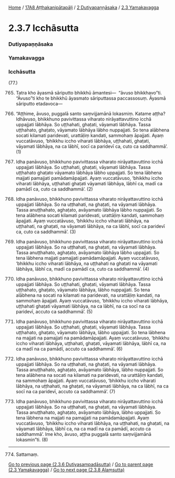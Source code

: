
[Home](/) / [17A8 Aṭṭhakanipātapāḷi](../../../17A8.md) / [2 Dutiyapaṇṇāsaka](../../2.md) / [2.3 Yamakavagga](../2.3.md)

# 2.3.7 Icchāsutta

### Dutiyapaṇṇāsaka

### Yamakavagga

### Icchāsutta

(77.)

765. Tatra kho āyasmā sāriputto bhikkhū āmantesi—  “āvuso bhikkhavo”ti. “Āvuso”ti kho te bhikkhū āyasmato sāriputtassa paccassosuṃ. Āyasmā sāriputto etadavoca—

766. “Aṭṭhime, āvuso, puggalā santo saṃvijjamānā lokasmiṃ. Katame aṭṭha? Idhāvuso, bhikkhuno pavivittassa viharato nirāyattavuttino icchā uppajjati lābhāya. So uṭṭhahati, ghaṭati, vāyamati lābhāya. Tassa uṭṭhahato, ghaṭato, vāyamato lābhāya lābho nuppajjati. So tena alābhena socati kilamati paridevati, urattāḷiṃ kandati, sammohaṃ āpajjati. Ayaṃ vuccatāvuso, ‘bhikkhu iccho viharati lābhāya, uṭṭhahati, ghaṭati, vāyamati lābhāya, na ca lābhī, socī ca paridevī ca, cuto ca saddhammā’. (1)

767. Idha panāvuso, bhikkhuno pavivittassa viharato nirāyattavuttino icchā uppajjati lābhāya. So uṭṭhahati, ghaṭati, vāyamati lābhāya. Tassa uṭṭhahato ghaṭato vāyamato lābhāya lābho uppajjati. So tena lābhena majjati pamajjati pamādamāpajjati. Ayaṃ vuccatāvuso, ‘bhikkhu iccho viharati lābhāya, uṭṭhahati ghaṭati vāyamati lābhāya, lābhī ca, madī ca pamādī ca, cuto ca saddhammā’. (2)

768. Idha panāvuso, bhikkhuno pavivittassa viharato nirāyattavuttino icchā uppajjati lābhāya. So na uṭṭhahati, na ghaṭati, na vāyamati lābhāya. Tassa anuṭṭhahato, aghaṭato, avāyamato lābhāya lābho nuppajjati. So tena alābhena socati kilamati paridevati, urattāḷiṃ kandati, sammohaṃ āpajjati. Ayaṃ vuccatāvuso, ‘bhikkhu iccho viharati lābhāya, na uṭṭhahati, na ghaṭati, na vāyamati lābhāya, na ca lābhī, socī ca paridevī ca, cuto ca saddhammā’. (3)

769. Idha panāvuso, bhikkhuno pavivittassa viharato nirāyattavuttino icchā uppajjati lābhāya. So na uṭṭhahati, na ghaṭati, na vāyamati lābhāya. Tassa anuṭṭhahato, aghaṭato, avāyamato lābhāya lābho uppajjati. So tena lābhena majjati pamajjati pamādamāpajjati. Ayaṃ vuccatāvuso, ‘bhikkhu iccho viharati lābhāya, na uṭṭhahati na ghaṭati na vāyamati lābhāya, lābhī ca, madī ca pamādī ca, cuto ca saddhammā’. (4)

770. Idha panāvuso, bhikkhuno pavivittassa viharato nirāyattavuttino icchā uppajjati lābhāya. So uṭṭhahati, ghaṭati, vāyamati lābhāya. Tassa uṭṭhahato, ghaṭato, vāyamato lābhāya, lābho nuppajjati. So tena alābhena na socati na kilamati na paridevati, na urattāḷiṃ kandati, na sammohaṃ āpajjati. Ayaṃ vuccatāvuso, ‘bhikkhu iccho viharati lābhāya, uṭṭhahati ghaṭati vāyamati lābhāya, na ca lābhī, na ca socī na ca paridevī, accuto ca saddhammā’. (5)

771. Idha panāvuso, bhikkhuno pavivittassa viharato nirāyattavuttino icchā uppajjati lābhāya. So uṭṭhahati, ghaṭati, vāyamati lābhāya. Tassa uṭṭhahato, ghaṭato, vāyamato lābhāya, lābho uppajjati. So tena lābhena na majjati na pamajjati na pamādamāpajjati. Ayaṃ vuccatāvuso, ‘bhikkhu iccho viharati lābhāya, uṭṭhahati, ghaṭati, vāyamati lābhāya, lābhī ca, na ca madī na ca pamādī, accuto ca saddhammā’. (6)

772. Idha panāvuso, bhikkhuno pavivittassa viharato nirāyattavuttino icchā uppajjati lābhāya. So na uṭṭhahati, na ghaṭati, na vāyamati lābhāya. Tassa anuṭṭhahato, aghaṭato, avāyamato lābhāya, lābho nuppajjati. So tena alābhena na socati na kilamati na paridevati, na urattāḷiṃ kandati, na sammohaṃ āpajjati. Ayaṃ vuccatāvuso, ‘bhikkhu iccho viharati lābhāya, na uṭṭhahati, na ghaṭati, na vāyamati lābhāya, na ca lābhī, na ca socī na ca paridevī, accuto ca saddhammā’. (7)

773. Idha panāvuso, bhikkhuno pavivittassa viharato nirāyattavuttino icchā uppajjati lābhāya. So na uṭṭhahati, na ghaṭati, na vāyamati lābhāya. Tassa anuṭṭhahato, aghaṭato, avāyamato lābhāya, lābho uppajjati. So tena lābhena na majjati na pamajjati na pamādamāpajjati. Ayaṃ vuccatāvuso, ‘bhikkhu iccho viharati lābhāya, na uṭṭhahati, na ghaṭati, na vāyamati lābhāya, lābhī ca, na ca madī na ca pamādī, accuto ca saddhammā’. Ime kho, āvuso, aṭṭha puggalā santo saṃvijjamānā lokasmin”ti. (8)

---

774. Sattamaṃ.



[Go to previous page (2.3.6 Dutiyasampadāsutta)](2.3.6.md) / [Go to parent page (2.3 Yamakavagga)](../2.3.md) / [Go to next page (2.3.8 Alaṃsutta)](2.3.8.md)


